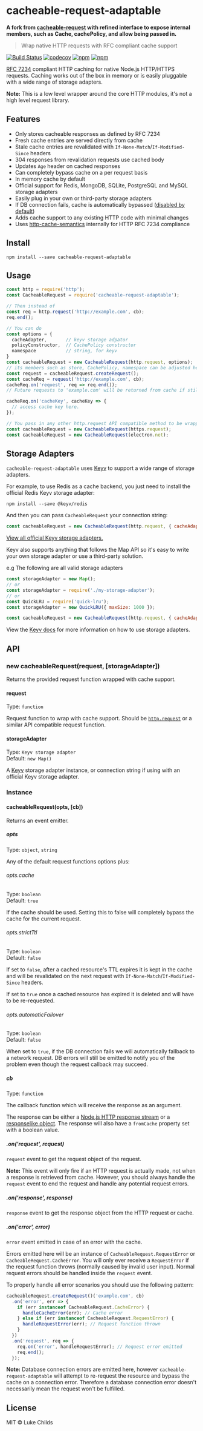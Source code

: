 # cacheable-request-adaptable

**A fork from [cacheable-request](https://github.com/lukechilds/cacheable-request) with refined interface to expose internal members, such as Cache, cachePolicy, and allow being passed in.**

> Wrap native HTTP requests with RFC compliant cache support

[![Build Status](https://travis-ci.org/roneyrao/cacheable-request-adaptable.svg?branch=master)](https://travis-ci.org/roneyrao/cacheable-request-adaptable)
[![codecov](https://codecov.io/gh/roneyrao/cacheable-request-adaptable/branch/master/graph/badge.svg)](https://codecov.io/gh/roneyrao/cacheable-request-adaptable)
[![npm](https://img.shields.io/npm/dm/cacheable-request-adaptable.svg)](https://www.npmjs.com/package/cacheable-request-adaptable)
[![npm](https://img.shields.io/npm/v/cacheable-request-adaptable.svg)](https://www.npmjs.com/package/cacheable-request-adaptable)

[RFC 7234](http://httpwg.org/specs/rfc7234.html) compliant HTTP caching for native Node.js HTTP/HTTPS requests. Caching works out of the box in memory or is easily pluggable with a wide range of storage adapters.

**Note:** This is a low level wrapper around the core HTTP modules, it's not a high level request library.

## Features

- Only stores cacheable responses as defined by RFC 7234
- Fresh cache entries are served directly from cache
- Stale cache entries are revalidated with `If-None-Match`/`If-Modified-Since` headers
- 304 responses from revalidation requests use cached body
- Updates `Age` header on cached responses
- Can completely bypass cache on a per request basis
- In memory cache by default
- Official support for Redis, MongoDB, SQLite, PostgreSQL and MySQL storage adapters
- Easily plug in your own or third-party storage adapters
- If DB connection fails, cache is automatically bypassed ([disabled by default](#optsautomaticfailover))
- Adds cache support to any existing HTTP code with minimal changes
- Uses [http-cache-semantics](https://github.com/pornel/http-cache-semantics) internally for HTTP RFC 7234 compliance

## Install

```shell
npm install --save cacheable-request-adaptable
```

## Usage

```js
const http = require('http');
const CacheableRequest = require('cacheable-request-adaptable');

// Then instead of
const req = http.request('http://example.com', cb);
req.end();

// You can do
const options = {
  cacheAdapter,       // keyv storage adpator
  policyConstructor,  // CachePolicy constructor
  namespace           // string, for keyv
}
const cacheableRequest = new CacheableRequest(http.request, options);
// its members such as store, CachePolicy, namespace can be adjusted here.
const request = cacheableRequest.createRequest();
const cacheReq = request('http://example.com', cb);
cacheReq.on('request', req => req.end());
// Future requests to 'example.com' will be returned from cache if still valid

cacheReq.on('cacheKey', cacheKey => {
  // access cache key here.
});

// You pass in any other http.request API compatible method to be wrapped with cache support:
const cacheableRequest = new CacheableRequest(https.request);
const cacheableRequest = new CacheableRequest(electron.net);
```

## Storage Adapters

`cacheable-request-adaptable` uses [Keyv](https://github.com/lukechilds/keyv) to support a wide range of storage adapters.

For example, to use Redis as a cache backend, you just need to install the official Redis Keyv storage adapter:

```
npm install --save @keyv/redis
```

And then you can pass `CacheableRequest` your connection string:

```js
const cacheableRequest = new CacheableRequest(http.request, { cacheAdapter: 'redis://user:pass@localhost:6379' });
```

[View all official Keyv storage adapters.](https://github.com/lukechilds/keyv#official-storage-adapters)

Keyv also supports anything that follows the Map API so it's easy to write your own storage adapter or use a third-party solution.

e.g The following are all valid storage adapters

```js
const storageAdapter = new Map();
// or
const storageAdapter = require('./my-storage-adapter');
// or
const QuickLRU = require('quick-lru');
const storageAdapter = new QuickLRU({ maxSize: 1000 });

const cacheableRequest = new CacheableRequest(http.request, { cacheAdapter: storageAdapter });
```

View the [Keyv docs](https://github.com/lukechilds/keyv) for more information on how to use storage adapters.

## API

### new cacheableRequest(request, [storageAdapter])

Returns the provided request function wrapped with cache support.

#### request

Type: `function`

Request function to wrap with cache support. Should be [`http.request`](https://nodejs.org/api/http.html#http_http_request_options_callback) or a similar API compatible request function.

#### storageAdapter

Type: `Keyv storage adapter`<br>
Default: `new Map()`

A [Keyv](https://github.com/lukechilds/keyv) storage adapter instance, or connection string if using with an official Keyv storage adapter.

### Instance

#### cacheableRequest(opts, [cb])

Returns an event emitter.

##### opts

Type: `object`, `string`

Any of the default request functions options plus:

###### opts.cache

Type: `boolean`<br>
Default: `true`

If the cache should be used. Setting this to false will completely bypass the cache for the current request.

###### opts.strictTtl

Type: `boolean`<br>
Default: `false`

If set to `false`, after a cached resource's TTL expires it is kept in the cache and will be revalidated on the next request with `If-None-Match`/`If-Modified-Since` headers.

If set to `true` once a cached resource has expired it is deleted and will have to be re-requested.

###### opts.automaticFailover

Type: `boolean`<br>
Default: `false`

When set to `true`, if the DB connection fails we will automatically fallback to a network request. DB errors will still be emitted to notify you of the problem even though the request callback may succeed.

##### cb

Type: `function`

The callback function which will receive the response as an argument.

The response can be either a [Node.js HTTP response stream](https://nodejs.org/api/http.html#http_class_http_incomingmessage) or a [responselike object](https://github.com/lukechilds/responselike). The response will also have a `fromCache` property set with a boolean value.

##### .on('request', request)

`request` event to get the request object of the request.

**Note:** This event will only fire if an HTTP request is actually made, not when a response is retrieved from cache. However, you should always handle the `request` event to end the request and handle any potential request errors.

##### .on('response', response)

`response` event to get the response object from the HTTP request or cache.

##### .on('error', error)

`error` event emitted in case of an error with the cache.

Errors emitted here will be an instance of `CacheableRequest.RequestError` or `CacheableRequest.CacheError`. You will only ever receive a `RequestError` if the request function throws (normally caused by invalid user input). Normal request errors should be handled inside the `request` event.

To properly handle all error scenarios you should use the following pattern:

```js
cacheableRequest.createRequest()('example.com', cb)
  .on('error', err => {
    if (err instanceof CacheableRequest.CacheError) {
      handleCacheError(err); // Cache error
    } else if (err instanceof CacheableRequest.RequestError) {
      handleRequestError(err); // Request function thrown
    }
  })
  .on('request', req => {
    req.on('error', handleRequestError); // Request error emitted
    req.end();
  });
```

**Note:** Database connection errors are emitted here, however `cacheable-request-adaptable` will attempt to re-request the resource and bypass the cache on a connection error. Therefore a database connection error doesn't necessarily mean the request won't be fulfilled.

## License

MIT © Luke Childs

